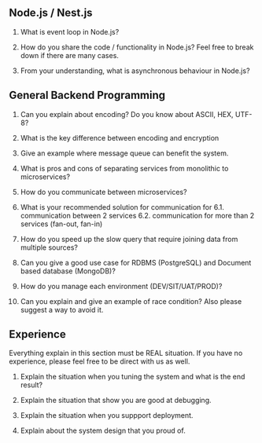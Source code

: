 

## Node.js / Nest.js

1. What is event loop in Node.js?

2. How do you share the code / functionality in Node.js? Feel free to break down if there are many cases.

3. From your understanding, what is asynchronous behaviour in Node.js?

## General Backend Programming

1. Can you explain about encoding? Do you know about ASCII, HEX, UTF-8?

2. What is the key difference between encoding and encryption

3. Give an example where message queue can benefit the system.

4. What is pros and cons of separating services from monolithic to microservices?

5. How do you communicate between microservices?

6. What is your recommended solution for communication for 
6.1. communication between 2 services
6.2. communication for more than 2 services (fan-out, fan-in)

7. How do you speed up the slow query that require joining data from multiple sources?

8. Can you give a good use case for RDBMS (PostgreSQL) and Document based database (MongoDB)?

9. How do you manage each environment (DEV/SIT/UAT/PROD)?

10. Can you explain and give an example of race condition? Also please suggest a way to avoid it.


## Experience
Everything explain in this section must be REAL situation. If you have no experience, please feel free to be direct with us as well.

1. Explain the situation when you tuning the system and what is the end result?

2. Explain the situation that show you are good at debugging.

3. Explain the situation when you suppport deployment.

4. Explain about the system design that you proud of.
